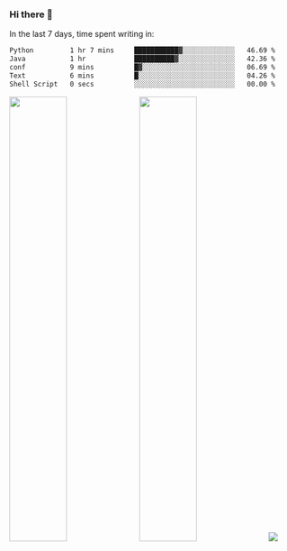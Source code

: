 ### Hi there 👋

In the last 7 days, time spent writing in:

<!--START_SECTION:waka-->

```txt
Python         1 hr 7 mins     ███████████▓░░░░░░░░░░░░░   46.69 %
Java           1 hr            ██████████▓░░░░░░░░░░░░░░   42.36 %
conf           9 mins          █▓░░░░░░░░░░░░░░░░░░░░░░░   06.69 %
Text           6 mins          █░░░░░░░░░░░░░░░░░░░░░░░░   04.26 %
Shell Script   0 secs          ░░░░░░░░░░░░░░░░░░░░░░░░░   00.00 %
```

<!--END_SECTION:waka-->

<img src="https://wakatime.com/share/@jimtje/5d0c92de-08f8-4a72-8f2f-6a9693d1e318.svg" width=45% height=45%> <img src="https://wakatime.com/share/@jimtje/501498ae-bda5-4da7-a89d-b40bcdd5556d.svg" width=45% height=45%>
![](https://hit.yhype.me/github/profile?user_id=43537315)
